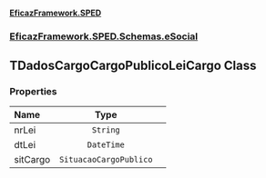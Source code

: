 #### [EficazFramework.SPED](EficazFrameworkSPED.md 'EficazFramework SPED')
### [EficazFramework.SPED.Schemas.eSocial](EficazFramework.SPED.Schemas.eSocial.md 'EficazFramework.SPED.Schemas.eSocial')

## TDadosCargoCargoPublicoLeiCargo Class
### Properties

| Name | Type | |
| :--- | :---: | :--- |
| nrLei | `String` |  |
| dtLei | `DateTime` |  |
| sitCargo | `SituacaoCargoPublico` |  |
